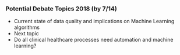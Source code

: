 ### Potential Debate Topics 2018 (by 7/14)
* Current state of data quality and implications on Machine Learning algorithms
* Next topic
* Do all clinical healthcare processes need automation and machine learning?

